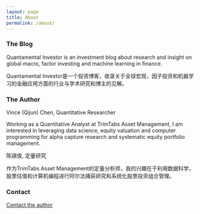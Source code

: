 ```yaml
---
layout: page
title: About
permalink: /about/
---
```



### The Blog

Quantamental Investor is an investment blog about research and insight on global macro, factor investing and machine learning in finance.

Quantamental Investor是一个投资博客，收录关于全球宏观，因子投资和机器学习的金融应用方面的行业与学术研究和博主的见解。

### The Author

Vince (Qijun) Chen, Quantitative Researcher

Working as a Quantitative Analyst at TrimTabs Asset Management, I am interested in leveraging data science, equity valuation and computer programming for alpha capture research and systematic equity portfolio management.

陈祺俊, 定量研究

作为TrimTabs Asset Management的定量分析师，我的兴趣在于利用数据科学，股票估值和计算机编程进行阿尔法捕获研究和系统化股票投资组合管理。

### Contact

[Contact the author](mailto:chenqijunvc@gmail.com)
